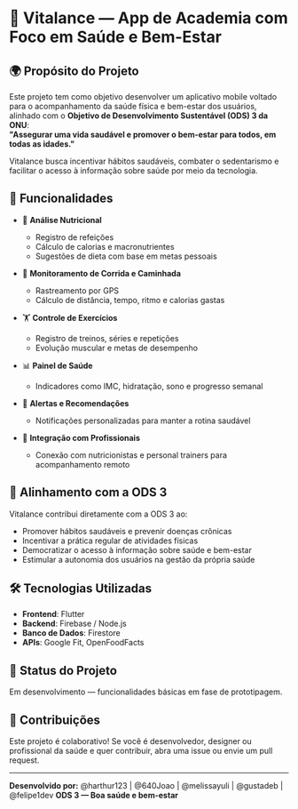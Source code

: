 # 💪 Vitalance — App de Academia com Foco em Saúde e Bem-Estar

## 🌍 Propósito do Projeto

Este projeto tem como objetivo desenvolver um aplicativo mobile voltado para o acompanhamento da saúde física e bem-estar dos usuários, alinhado com o **Objetivo de Desenvolvimento Sustentável (ODS) 3 da ONU**:  
**"Assegurar uma vida saudável e promover o bem-estar para todos, em todas as idades."**

Vitalance busca incentivar hábitos saudáveis, combater o sedentarismo e facilitar o acesso à informação sobre saúde por meio da tecnologia.

## 🧠 Funcionalidades

- 🥗 **Análise Nutricional**
  - Registro de refeições
  - Cálculo de calorias e macronutrientes
  - Sugestões de dieta com base em metas pessoais

- 🏃 **Monitoramento de Corrida e Caminhada**
  - Rastreamento por GPS
  - Cálculo de distância, tempo, ritmo e calorias gastas

- 🏋️ **Controle de Exercícios**
  - Registro de treinos, séries e repetições
  - Evolução muscular e metas de desempenho

- 📊 **Painel de Saúde**
  - Indicadores como IMC, hidratação, sono e progresso semanal

- 🔔 **Alertas e Recomendações**
  - Notificações personalizadas para manter a rotina saudável

- 🤝 **Integração com Profissionais**
  - Conexão com nutricionistas e personal trainers para acompanhamento remoto

## 🎯 Alinhamento com a ODS 3

Vitalance contribui diretamente com a ODS 3 ao:

- Promover hábitos saudáveis e prevenir doenças crônicas
- Incentivar a prática regular de atividades físicas
- Democratizar o acesso à informação sobre saúde e bem-estar
- Estimular a autonomia dos usuários na gestão da própria saúde

## 🛠️ Tecnologias Utilizadas

- **Frontend**: Flutter
- **Backend**: Firebase / Node.js
- **Banco de Dados**: Firestore
- **APIs**: Google Fit, OpenFoodFacts

## 🚧 Status do Projeto

Em desenvolvimento — funcionalidades básicas em fase de prototipagem.

## 🤝 Contribuições

Este projeto é colaborativo! Se você é desenvolvedor, designer ou profissional da saúde e quer contribuir, abra uma issue ou envie um pull request.

---

**Desenvolvido por:** @harthur123 | @640Joao | @melissayuli | @gustadeb | @felipe1dev 
**ODS 3 — Boa saúde e bem-estar**
